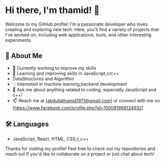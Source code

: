 # Hi there, I'm thamid! 👋

Welcome to my GitHub profile! I'm a passionate developer who loves creating and exploring new tech. Here, you'll find a variety of projects that I've worked on, including web applications, tools, and other interesting experiments.

## 🚀 About Me
- 🔭 Currently working to improve my skills 
- 🌱 Learning and improving skills in JavaScript,c/c++
- DataStructures and Algorithm 
- 💡 Interested in machine learning,backend development 
- 💬 Ask me about anything related to coding, especially JavaScript and c++!
- 📫 Reach me at [abdullathamid1971@gmail.com] or connect with me on [https://www.facebook.com/profile.php?id=100081968134932]

## 🛠 Languages
- JavaScript, React, HTML, CSS,c,c++


Thanks for visiting my profile! Feel free to check out my repositories and reach out if you'd like to collaborate on a project or just chat about tech!
